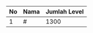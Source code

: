 | No | Nama            | Jumlah Level |
|----|-----------------|--------------|
| 1  | #    |    1300        |
